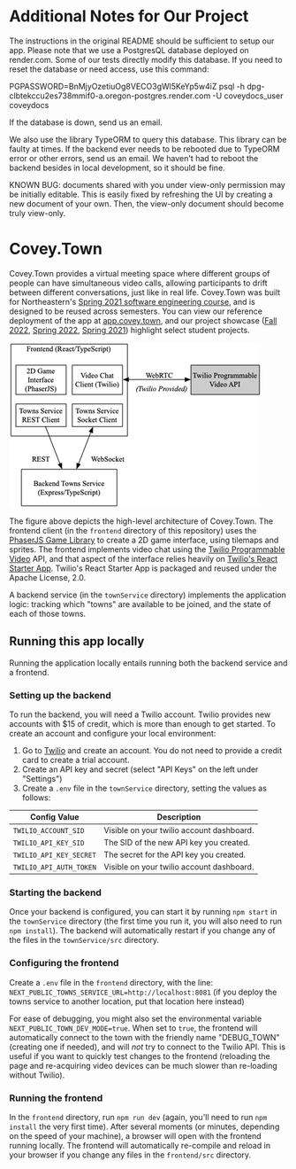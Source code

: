 # Additional Notes for Our Project

The instructions in the original README should be sufficient to setup our app.
Please note that we use a PostgresQL database deployed on render.com.
Some of our tests directly modify this database.
If you need to reset the database or need access, use this command:

PGPASSWORD=BnMjyOzetiuOg8VECO3gWl5KeYp5w4iZ psql -h dpg-clbtekccu2es738mmif0-a.oregon-postgres.render.com -U coveydocs_user coveydocs

If the database is down, send us an email.

We also use the library TypeORM to query this database. This library can be faulty at times.
If the backend ever needs to be rebooted due to TypeORM error or other errors, send us an email.
We haven't had to reboot the backend besides in local development, so it should be fine.

KNOWN BUG: documents shared with you under view-only permission may be initially editable. This is easily fixed by refreshing the UI by creating a new document of your own. Then, the view-only document should become truly view-only.

# Covey.Town

Covey.Town provides a virtual meeting space where different groups of people can have simultaneous video calls, allowing participants to drift between different conversations, just like in real life.
Covey.Town was built for Northeastern's [Spring 2021 software engineering course](https://neu-se.github.io/CS4530-CS5500-Spring-2021/), and is designed to be reused across semesters.
You can view our reference deployment of the app at [app.covey.town](https://app.covey.town/), and our project showcase ([Fall 2022](https://neu-se.github.io/CS4530-Fall-2022/assignments/project-showcase), [Spring 2022](https://neu-se.github.io/CS4530-Spring-2022/assignments/project-showcase), [Spring 2021](https://neu-se.github.io/CS4530-CS5500-Spring-2021/project-showcase)) highlight select student projects.

![Covey.Town Architecture](docs/covey-town-architecture.png)

The figure above depicts the high-level architecture of Covey.Town.
The frontend client (in the `frontend` directory of this repository) uses the [PhaserJS Game Library](https://phaser.io) to create a 2D game interface, using tilemaps and sprites.
The frontend implements video chat using the [Twilio Programmable Video](https://www.twilio.com/docs/video) API, and that aspect of the interface relies heavily on [Twilio's React Starter App](https://github.com/twilio/twilio-video-app-react). Twilio's React Starter App is packaged and reused under the Apache License, 2.0.

A backend service (in the `townService` directory) implements the application logic: tracking which "towns" are available to be joined, and the state of each of those towns.

## Running this app locally

Running the application locally entails running both the backend service and a frontend.

### Setting up the backend

To run the backend, you will need a Twilio account. Twilio provides new accounts with $15 of credit, which is more than enough to get started.
To create an account and configure your local environment:

1. Go to [Twilio](https://www.twilio.com/) and create an account. You do not need to provide a credit card to create a trial account.
2. Create an API key and secret (select "API Keys" on the left under "Settings")
3. Create a `.env` file in the `townService` directory, setting the values as follows:

| Config Value            | Description                               |
| ----------------------- | ----------------------------------------- |
| `TWILIO_ACCOUNT_SID`    | Visible on your twilio account dashboard. |
| `TWILIO_API_KEY_SID`    | The SID of the new API key you created.   |
| `TWILIO_API_KEY_SECRET` | The secret for the API key you created.   |
| `TWILIO_API_AUTH_TOKEN` | Visible on your twilio account dashboard. |

### Starting the backend

Once your backend is configured, you can start it by running `npm start` in the `townService` directory (the first time you run it, you will also need to run `npm install`).
The backend will automatically restart if you change any of the files in the `townService/src` directory.

### Configuring the frontend

Create a `.env` file in the `frontend` directory, with the line: `NEXT_PUBLIC_TOWNS_SERVICE_URL=http://localhost:8081` (if you deploy the towns service to another location, put that location here instead)

For ease of debugging, you might also set the environmental variable `NEXT_PUBLIC_TOWN_DEV_MODE=true`. When set to `true`, the frontend will
automatically connect to the town with the friendly name "DEBUG_TOWN" (creating one if needed), and will *not* try to connect to the Twilio API. This is useful if you want to quickly test changes to the frontend (reloading the page and re-acquiring video devices can be much slower than re-loading without Twilio).

### Running the frontend

In the `frontend` directory, run `npm run dev` (again, you'll need to run `npm install` the very first time). After several moments (or minutes, depending on the speed of your machine), a browser will open with the frontend running locally.
The frontend will automatically re-compile and reload in your browser if you change any files in the `frontend/src` directory.